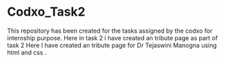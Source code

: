 # Codxo_Task2
This repository has been created for the tasks assigned by the codxo for internship purpose. Here in task 2 i have created an tribute page as part of task 2
Here I have created an tribute page for Dr Tejaswini Manogna using html and css .
